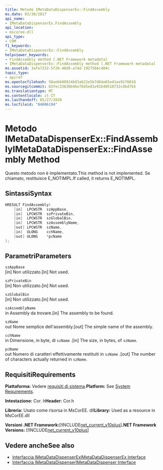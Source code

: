 ```yaml
---
title: Metodo IMetaDataDispenserEx::FindAssembly
ms.date: 03/30/2017
api_name:
- IMetaDataDispenserEx.FindAssembly
api_location:
- mscoree.dll
api_type:
- COM
f1_keywords:
- IMetaDataDispenserEx::FindAssembly
helpviewer_keywords:
- FindAssembly method [.NET Framework metadata]
- IMetaDataDispenserEx::FindAssembly method [.NET Framework metadata]
ms.assetid: 3afe7252-5f28-48d9-a74d-1927566c404c
topic_type:
- apiref
ms.openlocfilehash: 50aebb09924b93a622e5b7d84e65e41ee91f6018
ms.sourcegitcommit: 03fec33630b46e78d5e81e91b40518f32c4bd7b5
ms.translationtype: MT
ms.contentlocale: it-IT
ms.lasthandoff: 05/27/2020
ms.locfileid: "84006194"
---
```

# <a name="imetadatadispenserexfindassembly-method"></a><span data-ttu-id="548ed-102">Metodo IMetaDataDispenserEx::FindAssembly</span><span class="sxs-lookup"><span data-stu-id="548ed-102">IMetaDataDispenserEx::FindAssembly Method</span></span>
<span data-ttu-id="548ed-103">Questo metodo non è implementato.</span><span class="sxs-lookup"><span data-stu-id="548ed-103">This method is not implemented.</span></span> <span data-ttu-id="548ed-104">Se chiamato, restituisce E_NOTIMPL.</span><span class="sxs-lookup"><span data-stu-id="548ed-104">If called, it returns E_NOTIMPL.</span></span>  
  
## <a name="syntax"></a><span data-ttu-id="548ed-105">Sintassi</span><span class="sxs-lookup"><span data-stu-id="548ed-105">Syntax</span></span>  
  
```cpp  
HRESULT FindAssembly(  
    [in]  LPCWSTR  szAppBase,  
    [in]  LPCWSTR  szPrivateBin,  
    [in]  LPCWSTR  szGlobalBin,  
    [in]  LPCWSTR  szAssemblyName,  
    [out] LPCWSTR  szName,  
    [in]  ULONG    cchName,  
    [out] ULONG    *pcName  
);  
```  
  
## <a name="parameters"></a><span data-ttu-id="548ed-106">Parametri</span><span class="sxs-lookup"><span data-stu-id="548ed-106">Parameters</span></span>  
 `szAppBase`  
 <span data-ttu-id="548ed-107">[in] Non utilizzato.</span><span class="sxs-lookup"><span data-stu-id="548ed-107">[in] Not used.</span></span>  
  
 `szPrivateBin`  
 <span data-ttu-id="548ed-108">[in] Non utilizzato.</span><span class="sxs-lookup"><span data-stu-id="548ed-108">[in] Not used.</span></span>  
  
 `szGlobalBin`  
 <span data-ttu-id="548ed-109">[in] Non utilizzato.</span><span class="sxs-lookup"><span data-stu-id="548ed-109">[in] Not used.</span></span>  
  
 `szAssemblyName`  
 <span data-ttu-id="548ed-110">in Assembly da trovare.</span><span class="sxs-lookup"><span data-stu-id="548ed-110">[in] The assembly to be found.</span></span>  
  
 `szName`  
 <span data-ttu-id="548ed-111">out Nome semplice dell'assembly.</span><span class="sxs-lookup"><span data-stu-id="548ed-111">[out] The simple name of the assembly.</span></span>  
  
 `cchName`  
 <span data-ttu-id="548ed-112">in Dimensione, in byte, di `szName` .</span><span class="sxs-lookup"><span data-stu-id="548ed-112">[in] The size, in bytes, of `szName`.</span></span>  
  
 `pcName`  
 <span data-ttu-id="548ed-113">out Numero di caratteri effettivamente restituiti in `szName` .</span><span class="sxs-lookup"><span data-stu-id="548ed-113">[out] The number of characters actually returned in `szName`.</span></span>  
  
## <a name="requirements"></a><span data-ttu-id="548ed-114">Requisiti</span><span class="sxs-lookup"><span data-stu-id="548ed-114">Requirements</span></span>  
 <span data-ttu-id="548ed-115">**Piattaforma:** Vedere [requisiti di sistema](../../get-started/system-requirements.md).</span><span class="sxs-lookup"><span data-stu-id="548ed-115">**Platform:** See [System Requirements](../../get-started/system-requirements.md).</span></span>  
  
 <span data-ttu-id="548ed-116">**Intestazione:** Cor. h</span><span class="sxs-lookup"><span data-stu-id="548ed-116">**Header:** Cor.h</span></span>  
  
 <span data-ttu-id="548ed-117">**Libreria:** Usato come risorsa in MsCorEE. dll</span><span class="sxs-lookup"><span data-stu-id="548ed-117">**Library:** Used as a resource in MsCorEE.dll</span></span>  
  
 <span data-ttu-id="548ed-118">**Versioni .NET Framework:**[!INCLUDE[net_current_v10plus](../../../../includes/net-current-v10plus-md.md)]</span><span class="sxs-lookup"><span data-stu-id="548ed-118">**.NET Framework Versions:** [!INCLUDE[net_current_v10plus](../../../../includes/net-current-v10plus-md.md)]</span></span>  
  
## <a name="see-also"></a><span data-ttu-id="548ed-119">Vedere anche</span><span class="sxs-lookup"><span data-stu-id="548ed-119">See also</span></span>

- [<span data-ttu-id="548ed-120">Interfaccia IMetaDataDispenserEx</span><span class="sxs-lookup"><span data-stu-id="548ed-120">IMetaDataDispenserEx Interface</span></span>](imetadatadispenserex-interface.md)
- [<span data-ttu-id="548ed-121">Interfaccia IMetaDataDispenser</span><span class="sxs-lookup"><span data-stu-id="548ed-121">IMetaDataDispenser Interface</span></span>](imetadatadispenser-interface.md)
